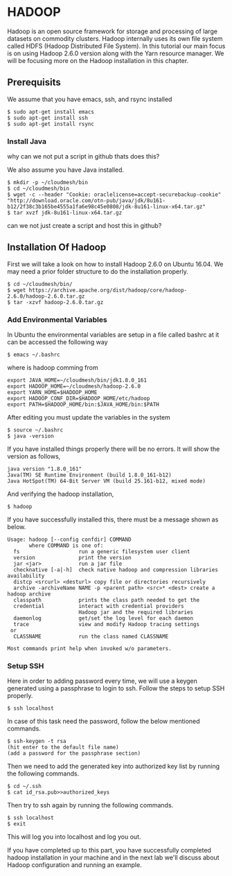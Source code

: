 # HADOOP	

Hadoop is an open source framework for storage and processing of large datasets
on commodity clusters. Hadoop internally uses its own file system called 
HDFS (Hadoop Distributed File System). In this tutorial our main focus is on 
using Hadoop 2.6.0 version along with the Yarn resource manager. We will be 
focusing more on the Hadoop installation in this chapter. 

## Prerequisits

We assume that you have emacs, ssh, and rsync installed

	$ sudo apt-get install emacs
	$ sudo apt-get install ssh
	$ sudo apt-get install rsync

### Install Java

why can we not put a script in github thats does this?

We also assume you have Java installed.

	$ mkdir -p ~/cloudmesh/bin
	$ cd ~/cloudmesh/bin
	$ wget -c --header "Cookie: oraclelicense=accept-securebackup-cookie" "http://download.oracle.com/otn-pub/java/jdk/8u161-b12/2f38c3b165be4555a1fa6e98c45e0808/jdk-8u161-linux-x64.tar.gz"
	$ tar xvzf jdk-8u161-linux-x64.tar.gz

can we not just create a script and host this in github?

## Installation Of Hadoop

First we will take a look on how to install Hadoop 2.6.0 on Ubuntu 16.04. We may
need a prior folder structure to do the installation properly. 

```
$ cd ~/cloudmesh/bin/
$ wget https://archive.apache.org/dist/hadoop/core/hadoop-2.6.0/hadoop-2.6.0.tar.gz
$ tar -xzvf hadoop-2.6.0.tar.gz
```


### Add Environmental Variables

In Ubuntu the environmental variables are setup in a file called bashrc at it can be accessed the following way

	$ emacs ~/.bashrc



where is hadoop comming from

```
export JAVA_HOME=~/cloudmesh/bin/jdk1.8.0_161
export HADOOP_HOME=~/cloudmesh/hadoop-2.6.0
export YARN_HOME=$HADOOP_HOME
export HADOOP_CONF_DIR=$HADOOP_HOME/etc/hadoop
export PATH=$HADOOP_HOME/bin:$JAVA_HOME/bin:$PATH
```

After editing you must update the variables in the system

```
$ source ~/.bashrc
$ java -version
```
If you have installed things properly there will be no errors. It will show the version as follows,

```
java version "1.8.0_161"
Java(TM) SE Runtime Environment (build 1.8.0_161-b12)
Java HotSpot(TM) 64-Bit Server VM (build 25.161-b12, mixed mode)
```
And verifying the hadoop installation,

```
$ hadoop
```
If you have successfully installed this, there must be a message shown as below.

```
Usage: hadoop [--config confdir] COMMAND
       where COMMAND is one of:
  fs                   run a generic filesystem user client
  version              print the version
  jar <jar>            run a jar file
  checknative [-a|-h]  check native hadoop and compression libraries availability
  distcp <srcurl> <desturl> copy file or directories recursively
  archive -archiveName NAME -p <parent path> <src>* <dest> create a hadoop archive
  classpath            prints the class path needed to get the
  credential           interact with credential providers
                       Hadoop jar and the required libraries
  daemonlog            get/set the log level for each daemon
  trace                view and modify Hadoop tracing settings
 or
  CLASSNAME            run the class named CLASSNAME

Most commands print help when invoked w/o parameters.
```

### Setup SSH 

Here in order to adding password every time, we will use a keygen generated
using a passphrase to login to ssh. Follow the steps to setup SSH properly.

```
$ ssh localhost
```

In case of this task need the password, follow the below mentioned commands.

```
$ ssh-keygen -t rsa
(hit enter to the default file name)
(add a password for the passphrase section)
```

Then we need to add the generated key into authorized key list by running the following commands.

```
$ cd ~/.ssh
$ cat id_rsa.pub>>authorized_keys
```

Then try to ssh again by running the following commands.

```
$ ssh localhost
$ exit
```
This will log you into localhost and log you out.

If you have completed up to this part, you have successfully completed hadoop installation in your machine and in the next lab we'll discuss about Hadoop configuration and running an example.


